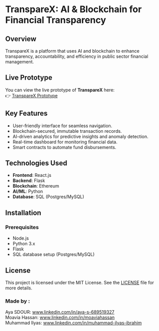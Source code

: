 # **TranspareX: AI & Blockchain for Financial Transparency**


## **Overview**
TranspareX is a platform that uses AI and blockchain to enhance transparency, accountability, and efficiency in public sector financial management.

## **Live Prototype**
You can view the live prototype of **TranspareX** here:  
👉 [TranspareX Prototype](https://htmlpreview.github.io/?https://raw.githubusercontent.com/ay0788/TranspareX/refs/heads/main/TranspareX-protocole/index.html)

## **Key Features**
- User-friendly interface for seamless navigation.
- Blockchain-secured, immutable transaction records.
- AI-driven analytics for predictive insights and anomaly detection.
- Real-time dashboard for monitoring financial data.
- Smart contracts to automate fund disbursements.

## **Technologies Used**
- **Frontend**: React.js
- **Backend**: Flask
- **Blockchain**: Ethereum
- **AI/ML**: Python
- **Database**: SQL (Postgres/MySQL)

## **Installation**
### **Prerequisites**
- Node.js
- Python 3.x
- Flask
- SQL database setup (Postgres/MySQL)
## **License**
This project is licensed under the MIT License. See the [LICENSE](LICENSE) file for more details.

### Made by :
 Aya SDOUR: www.linkedin.com/in/aya-s-689519327
 </br>
 Moavia Hassan: www.linkedin.com/in/moaviahassan
 </br>
 Muhammad Ilyas: www.linkedin.com/in/muhammad-ilyas-ibrahim
 
